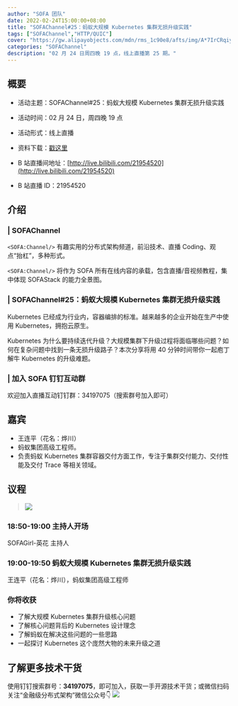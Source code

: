 ```yaml
---
author: "SOFA 团队"
date: 2022-02-24T15:00:00+08:00
title: "SOFAChannel#25：蚂蚁大规模 Kubernetes 集群无损升级实践"
tags: ["SOFAChannel","HTTP/QUIC"]
cover: "https://gw.alipayobjects.com/mdn/rms_1c90e8/afts/img/A*7IrCRqiy88cAAAAAAAAAAAAAARQnAQ"
categories: "SOFAChannel"
description: "02 月 24 日周四晚 19 点，线上直播第 25 期。"
---
```


## 概要

- 活动主题：SOFAChannel#25：蚂蚁大规模 Kubernetes 集群无损升级实践

- 活动时间：02 月 24 日，周四晚 19 点

- 活动形式：线上直播

- 资料下载：[戳这里](https://gw.alipayobjects.com/os/bmw-prod/4bbfd227-87da-4070-85e6-cdd32b1d77e6.pdf)

- B 站直播间地址：[http://live.bilibili.com/21954520](http://live.bilibili.com/21954520)

- B 站直播 ID：21954520

## 介绍

### | SOFAChannel

`<SOFA:Channel/>` 有趣实用的分布式架构频道，前沿技术、直播 Coding、观点“抬杠”，多种形式。

`<SOFA:Channel/>` 将作为 SOFA 所有在线内容的承载，包含直播/音视频教程，集中体现 SOFAStack 的能力全景图。

### | SOFAChannel#25：蚂蚁大规模 Kubernetes 集群无损升级实践

Kubernetes 已经成为行业内，容器编排的标准。越来越多的企业开始在生产中使用 Kubernetes，拥抱云原生。

Kubernetes 为什么要持续迭代升级？大规模集群下升级过程将面临哪些问题？如何在复杂问题中找到一条无损升级路子？本次分享将用 40 分钟时间带你一起庖丁解牛 Kubernetes 的升级难题。

### | 加入 SOFA 钉钉互动群

欢迎加入直播互动钉钉群：34197075（搜索群号加入即可）

## 嘉宾

- 王连平（花名：烨川）
- 蚂蚁集团高级工程师。
- 负责蚂蚁 Kubernetes 集群容器交付方面工作，专注于集群交付能力、交付性能及交付 Trace 等相关领域。

## 议程
>
> ![](https://gw.alipayobjects.com/mdn/rms_1c90e8/afts/img/A*P3NJRbl8kqcAAAAAAAAAAAAAARQnAQ)

### 18:50-19:00  主持人开场

SOFAGirl-英花 主持人

### 19:00-19:50 蚂蚁大规模 Kubernetes 集群无损升级实践

王连平（花名：烨川），蚂蚁集团高级工程师

### 你将收获

- 了解大规模 Kubernetes 集群升级核心问题
- 了解核心问题背后的 Kubernetes 设计理念
- 了解蚂蚁在解决这些问题的一些思路
- 一起探讨 Kubernetes 这个庞然大物的未来升级之道

## 了解更多技术干货

使用钉钉搜索群号：**34197075**，即可加入，获取一手开源技术干货；或微信扫码关注“金融级分布式架构”微信公众号👇
![](https://gw.alipayobjects.com/mdn/rms_1c90e8/afts/img/A*gT8sT7fFmNoAAAAAAAAAAAAAARQnAQ)
